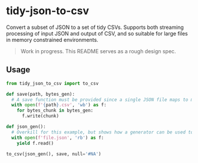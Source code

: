 # tidy-json-to-csv

Convert a subset of JSON to a set of tidy CSVs. Supports both streaming processing of input JSON and output of CSV, and so suitable for large files in memory constrained environments.

> Work in progress. This README serves as a rough design spec.


## Usage

```python
from tidy_json_to_csv import to_csv

def save(path, bytes_gen):
  # A save function must be provided since a single JSON file maps to multiple CSVs
  with open(f'{path}.csv', 'wb') as f:
    for bytes_chunk in bytes_gen:
      f.write(chunk)

def json_gen():
  # Overkill for this example, but shows how a generator can be used to stream
  with open(f'file.json', 'rb') as f:
    yield f.read()

to_csv(json_gen(), save, null='#NA')
```
